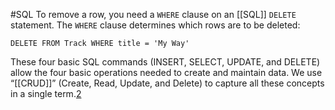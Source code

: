 #SQL 
To remove a row, you need a `WHERE` clause on an [[SQL]] `DELETE` statement. The `WHERE` clause determines which rows are to be deleted:

```
DELETE FROM Track WHERE title = 'My Way'
```

These four basic SQL commands (INSERT, SELECT, UPDATE, and DELETE) allow the four basic operations needed to create and maintain data. We use “[[CRUD]]” (Create, Read, Update, and Delete) to capture all these concepts in a single term.[2](https://www.py4e.com/html3/15-database#fn2)